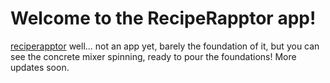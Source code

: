 # Welcome to the RecipeRapptor app!
[reciperapptor](https://user-images.githubusercontent.com/110723732/183492642-912bf0cc-0a28-40ae-8337-c4dada2fbefe.jpg)
well... not an app yet, barely the foundation of it,  but you can see the concrete mixer spinning, ready to pour the foundations!
More updates soon. 
